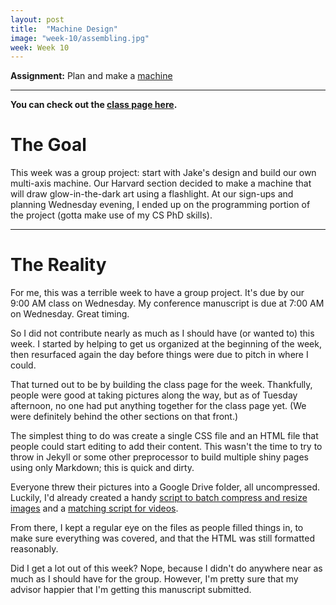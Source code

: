 ```yaml
---
layout: post
title:  "Machine Design"
image: "week-10/assembling.jpg"
week: Week 10
---
```


**Assignment:** Plan and make a [machine](https://gitlab.cba.mit.edu/jakeread/machineweek)

<!-- more -->

---

**You can check out the [class page here](http://fab.cba.mit.edu/classes/863.17/Harvard/machines/index.html).**

# The Goal

This week was a group project: start with Jake's design and build our own multi-axis machine. Our Harvard section decided to make a machine that will draw glow-in-the-dark art using a flashlight. At our sign-ups and planning Wednesday evening, I ended up on the programming portion of the project (gotta make use of my CS PhD skills).

---

# The Reality

For me, this was a terrible week to have a group project. It's due by our 9:00 AM class on Wednesday. My conference manuscript is due at 7:00 AM on Wednesday. Great timing.

So I did not contribute nearly as much as I should have (or wanted to) this week. I started by helping to get us organized at the beginning of the week, then resurfaced again the day before things were due to pitch in where I could.

That turned out to be by building the class page for the week. Thankfully, people were good at taking pictures along the way, but as of Tuesday afternoon, no one had put anything together for the class page yet. (We were definitely behind the other sections on that front.)

The simplest thing to do was create a single CSS file and an HTML file that people could start editing to add their content. This wasn't the time to try to throw in Jekyll or some other preprocessor to build multiple shiny pages using only Markdown; this is quick and dirty.

Everyone threw their pictures into a Google Drive folder, all uncompressed. Luckily, I'd already created a handy [script to batch compress and resize images]({{site.baseurl}}/assets/scripts/resizer.sh) and a [matching script for videos]({{site.baseurl}}/assets/scripts/compressor.sh).

From there, I kept a regular eye on the files as people filled things in, to make sure everything was covered, and that the HTML was still formatted reasonably.

Did I get a lot out of this week? Nope, because I didn't do anywhere near as much as I should have for the group. However, I'm pretty sure that my advisor happier that I'm getting this manuscript submitted.
